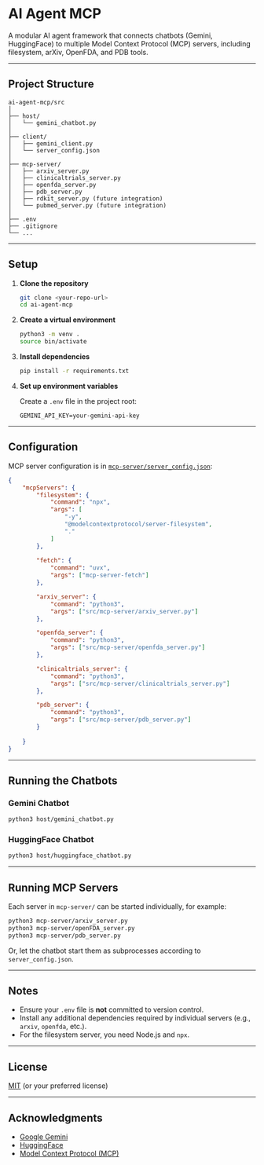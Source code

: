 # AI Agent MCP

A modular AI agent framework that connects chatbots (Gemini, HuggingFace) to multiple Model Context Protocol (MCP) servers, including filesystem, arXiv, OpenFDA, and PDB tools.

---

## Project Structure

```
ai-agent-mcp/src
│
├── host/
│   └── gemini_chatbot.py
│
├── client/
│   ├── gemini_client.py
│   └── server_config.json
│
├── mcp-server/
│   ├── arxiv_server.py
│   ├── clinicaltrials_server.py
│   ├── openfda_server.py
│   ├── pdb_server.py
│   ├── rdkit_server.py (future integration)
│   └── pubmed_server.py (future integration)
│
├── .env
├── .gitignore
└── ...
```

---

## Setup

1. **Clone the repository**
    ```sh
    git clone <your-repo-url>
    cd ai-agent-mcp
    ```

2. **Create a virtual environment**
    ```sh
    python3 -m venv .
    source bin/activate
    ```

3. **Install dependencies**
    ```sh
    pip install -r requirements.txt
    ```

4. **Set up environment variables**

    Create a `.env` file in the project root:
    ```
    GEMINI_API_KEY=your-gemini-api-key
    ```

---

## Configuration

MCP server configuration is in [`mcp-server/server_config.json`](mcp-server/server_config.json):

```json
{
    "mcpServers": {
        "filesystem": {
            "command": "npx",
            "args": [
                "-y",
                "@modelcontextprotocol/server-filesystem",
                "."
            ]
        },
        
        "fetch": {
            "command": "uvx",
            "args": ["mcp-server-fetch"]
        },

        "arxiv_server": {
            "command": "python3",
            "args": ["src/mcp-server/arxiv_server.py"]
        },

        "openfda_server": {
            "command": "python3",
            "args": ["src/mcp-server/openfda_server.py"]
        },

        "clinicaltrials_server": {
            "command": "python3",
            "args": ["src/mcp-server/clinicaltrials_server.py"]
        },

        "pdb_server": {
            "command": "python3",
            "args": ["src/mcp-server/pdb_server.py"]
        }
        
    }
}
```

---

## Running the Chatbots

### Gemini Chatbot

```sh
python3 host/gemini_chatbot.py
```

### HuggingFace Chatbot

```sh
python3 host/huggingface_chatbot.py
```

---

## Running MCP Servers

Each server in `mcp-server/` can be started individually, for example:

```sh
python3 mcp-server/arxiv_server.py
python3 mcp-server/openFDA_server.py
python3 mcp-server/pdb_server.py
```

Or, let the chatbot start them as subprocesses according to `server_config.json`.

---

## Notes

- Ensure your `.env` file is **not** committed to version control.
- Install any additional dependencies required by individual servers (e.g., `arxiv`, `openfda`, etc.).
- For the filesystem server, you need Node.js and `npx`.

---

## License

[MIT](LICENSE) (or your preferred license)

---

## Acknowledgments

- [Google Gemini](https://ai.google.dev/)
- [HuggingFace](https://huggingface.co/)
- [Model Context Protocol (MCP)](https://github.com/modelcontextprotocol)